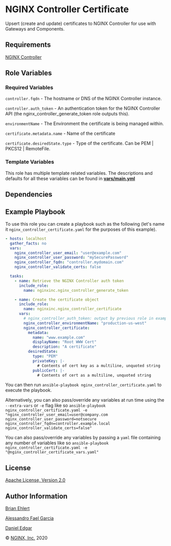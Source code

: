 NGINX Controller Certificate
============================

Upsert (create and update) certificates to NGINX Controller for use with Gateways and Components.

Requirements
------------

[NGINX Controller](https://www.nginx.com/products/nginx-controller/)

Role Variables
--------------

### Required Variables

`controller.fqdn` - The hostname or DNS of the NGINX Controller instance.

`controller.auth_token` - An authentication token for the NGINX Controller API (the nginx_controller_generate_token role outputs this).

`environmentName` - The Environment the certificate is being managed within.

`certificate.metadata.name` - Name of the certificate

`certificate.desiredState.type` - Type of the certificate. Can be PEM | PKCS12 | RemoteFile.

### Template Variables

This role has multiple template related variables. The descriptions and defaults for all these variables can be found in **[vars/main.yml](./vars/main.yml)**

Dependencies
------------

Example Playbook
----------------

To use this role you can create a playbook such as the following (let's name it `nginx_controller_certificate.yaml` for the purposes of this example).

```yaml
- hosts: localhost
  gather_facts: no
  vars:
    nginx_controller_user_email: "user@example.com"
    nginx_controller_user_password: "mySecurePassword"
    nginx_controller_fqdn: "controller.mydomain.com"
    nginx_controller_validate_certs: false

  tasks:
    - name: Retrieve the NGINX Controller auth token
      include_role:
        name: nginxinc.nginx_controller_generate_token

    - name: Create the certificate object
      include_role:
        name: nginxinc.nginx_controller_certificate
      vars:
        # nginx_controller_auth_token: output by previous role in example
        nginx_controller_environmentName: "production-us-west"
        nginx_controller_certificate:
          metadata:
            name: "www.example.com"
            displayName: "Root WWW Cert"
            description: "A certificate"
          desiredState:
            type: "PEM"
            privateKey: |-
              # Contents of cert key as a multiline, unquoted string
            publicCert: |-
              # Contents of cert as a multiline, unquoted string
```

You can then run `ansible-playbook nginx_controller_certificate.yaml` to execute the playbook.

Alternatively, you can also pass/override any variables at run time using the `--extra-vars` or `-e` flag like so `ansible-playbook nginx_controller_certificate.yaml -e "nginx_controller_user_email=user@company.com nginx_controller_user_password=notsecure nginx_controller_fqdn=controller.example.local nginx_controller_validate_certs=false"`

You can also pass/override any variables by passing a `yaml` file containing any number of variables like so `ansible-playbook nginx_controller_certificate.yaml -e "@nginx_controller_certificate_vars.yaml"`

License
-------

[Apache License, Version 2.0](./LICENSE)

Author Information
------------------

[Brian Ehlert](https://github.com/brianehlert)

[Alessandro Fael Garcia](https://github.com/alessfg)

[Daniel Edgar](https://github.com/aknot242)

&copy; [NGINX, Inc.](https://www.nginx.com/) 2020
